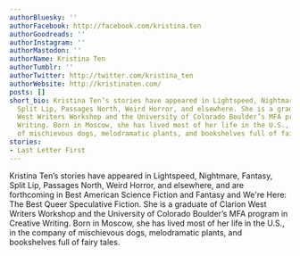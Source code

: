 ```yaml
---
authorBluesky: ''
authorFacebook: http://facebook.com/kristina.ten
authorGoodreads: ''
authorInstagram: ''
authorMastodon: ''
authorName: Kristina Ten
authorTumblr: ''
authorTwitter: http://twitter.com/kristina_ten
authorWebsite: http://kristinaten.com/
posts: []
short_bio: Kristina Ten’s stories have appeared in Lightspeed, Nightmare, Fantasy,
  Split Lip, Passages North, Weird Horror, and elsewhere. She is a graduate of Clarion
  West Writers Workshop and the University of Colorado Boulder’s MFA program in Creative
  Writing. Born in Moscow, she has lived most of her life in the U.S., in the company
  of mischievous dogs, melodramatic plants, and bookshelves full of fairy tales.
stories:
- Last Letter First
---
```


Kristina Ten’s stories have appeared in Lightspeed, Nightmare, Fantasy, Split Lip, Passages North, Weird Horror, and elsewhere, and are forthcoming in Best American Science Fiction and Fantasy and We're Here: The Best Queer Speculative Fiction. She is a graduate of Clarion West Writers Workshop and the University of Colorado Boulder’s MFA program in Creative Writing. Born in Moscow, she has lived most of her life in the U.S., in the company of mischievous dogs, melodramatic plants, and bookshelves full of fairy tales.